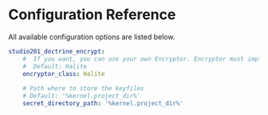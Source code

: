 # Configuration Reference

All available configuration options are listed below.

``` yaml
studio201_doctrine_encrypt:
    #  If you want, you can use your own Encryptor. Encryptor must implements EncryptorInterface interface
    #  Default: Halite
    encryptor_class: Halite
    
    # Path where to store the keyfiles
    # Default: '%kernel.project_dir%'
    secret_directory_path: '%kernel.project_dir%'   
```

